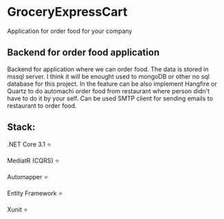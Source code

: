# GroceryExpressCart
Application for order food for your company

## Backend for order food application

Backend for application where we can order food. The data is stored in mssql server. I think it will be enought used to mongoDB or other no sql database for this project. In the feature can be also implement Hangfire or Quartz to do automachi order food from restaurant where person didn't have to do it by your self. Can be used SMTP client for sending emails to restaurant to order food.
## Stack:
.NET Core 3.1 :star:

MediatR (CQRS) :star:

Automapper :star:

Entity Framework :star:

Xunit :star:
